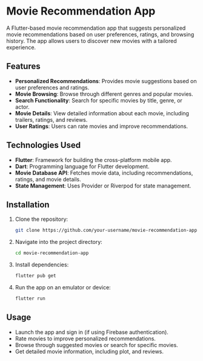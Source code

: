 # Movie Recommendation App

A Flutter-based movie recommendation app that suggests personalized movie recommendations based on user preferences, ratings, and browsing history. The app allows users to discover new movies with a tailored experience.

## Features

- **Personalized Recommendations**: Provides movie suggestions based on user preferences and ratings.
- **Movie Browsing**: Browse through different genres and popular movies.
- **Search Functionality**: Search for specific movies by title, genre, or actor.
- **Movie Details**: View detailed information about each movie, including trailers, ratings, and reviews.
- **User Ratings**: Users can rate movies and improve recommendations.

## Technologies Used

- **Flutter**: Framework for building the cross-platform mobile app.
- **Dart**: Programming language for Flutter development.
- **Movie Database API**: Fetches movie data, including recommendations, ratings, and movie details.
- **State Management**: Uses Provider or Riverpod for state management.

## Installation

1. Clone the repository:
   ```bash
   git clone https://github.com/your-username/movie-recommendation-app.git
   ```

2. Navigate into the project directory:
   ```bash
   cd movie-recommendation-app
   ```

3. Install dependencies:
   ```bash
   flutter pub get
   ```

4. Run the app on an emulator or device:
   ```bash
   flutter run
   ```

## Usage

- Launch the app and sign in (if using Firebase authentication).
- Rate movies to improve personalized recommendations.
- Browse through suggested movies or search for specific movies.
- Get detailed movie information, including plot, and reviews.
